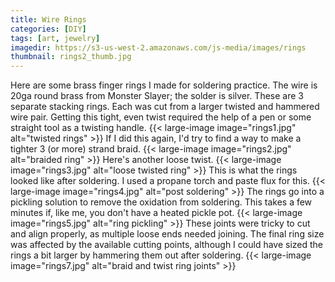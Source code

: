 ```yaml
---
title: Wire Rings
categories: [DIY]
tags: [art, jewelry]
imagedir: https://s3-us-west-2.amazonaws.com/js-media/images/rings
thumbnail: rings2_thumb.jpg
---
```


Here are some brass finger rings I made for soldering practice. The wire is 20ga round brass from Monster Slayer; the solder is silver.
These are 3 separate stacking rings. Each was cut from a larger twisted and hammered wire pair. Getting this tight, even twist required the help of a pen or some straight tool as a twisting handle.
{{< large-image image="rings1.jpg" alt="twisted rings" >}}
If I did this again, I'd try to find a way to make a tighter 3 (or more) strand braid.
{{< large-image image="rings2.jpg" alt="braided ring" >}}
Here's another loose twist.
{{< large-image image="rings3.jpg" alt="loose twisted ring" >}}
This is what the rings looked like after soldering. I used a propane torch and paste flux for this.
{{< large-image image="rings4.jpg" alt="post soldering" >}}
The rings go into a pickling solution to remove the oxidation from soldering. This takes a few minutes if, like me, you don't have a heated pickle pot.
{{< large-image image="rings5.jpg" alt="ring pickling" >}}
These joints were tricky to cut and align properly, as multiple loose ends needed joining. The final ring size was affected by the available cutting points, although I could have sized the rings a bit larger by hammering them out after soldering.
{{< large-image image="rings7.jpg" alt="braid and twist ring joints" >}}
